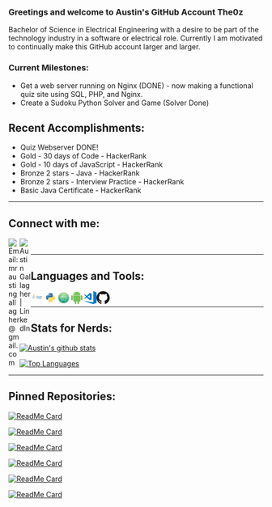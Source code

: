 ### Greetings and welcome to Austin's GitHub Account The0z

Bachelor of Science in Electrical Engineering with a desire to be part of the technology industry in a software  or electrical role.
Currently I am motivated to continually make this GitHub account larger and larger.

### Current Milestones:
- Get a web server running on Nginx (DONE) - now making a functional quiz site using SQL, PHP, and Nginx. 
- Create a Sudoku Python Solver and Game (Solver Done)

## Recent Accomplishments:
- Quiz Webserver DONE!
- Gold - 30 days of Code - HackerRank
- Gold - 10 days of JavaScript - HackerRank
- Bronze 2 stars - Java - HackerRank
- Bronze 2 stars - Interview Practice - HackerRank
- Basic Java Certificate - HackerRank

---
## Connect with me:
[<img align="left" alt="Email: mraustingallagher@gmail.com" width="22px" src="https://cdn.jsdelivr.net/npm/simple-icons@v3/icons/gmail.svg" />][email]

[<img align="left" alt="Austin Gallagher | LinkedIn" width="22px" src="https://cdn.jsdelivr.net/npm/simple-icons@v3/icons/linkedin.svg" />][linkedin]

<br />

---

## Languages and Tools:


<img align="left" alt="Java" width="26px" src="https://raw.githubusercontent.com/github/explore/80688e429a7d4ef2fca1e82350fe8e3517d3494d/topics/java/java.png" />

<img align="left" alt="Python" width="26px" src="https://raw.githubusercontent.com/github/explore/80688e429a7d4ef2fca1e82350fe8e3517d3494d/topics/python/python.png" />

<img align="left" alt="Atom" width="26px" src="https://raw.githubusercontent.com/github/explore/80688e429a7d4ef2fca1e82350fe8e3517d3494d/topics/atom/atom.png" />

<img align="left" alt="Android SDK" width="26px" src="https://raw.githubusercontent.com/github/explore/80688e429a7d4ef2fca1e82350fe8e3517d3494d/topics/android/android.png" />

<img align="left" alt="Visual Studio Code" width="26px" src="https://raw.githubusercontent.com/github/explore/80688e429a7d4ef2fca1e82350fe8e3517d3494d/topics/visual-studio-code/visual-studio-code.png" />

<img align="left" alt="GitHub" width="26px" src="https://raw.githubusercontent.com/github/explore/78df643247d429f6cc873026c0622819ad797942/topics/github/github.png" />

<br />

---

## Stats for Nerds:
[![Austin's github stats](https://github-readme-stats.vercel.app/api?username=The0z&hide=stars,issues,contribs&show_icons=true&theme=dark)](https://github.com/anuraghazra/github-readme-stats)

[![Top Languages](https://github-readme-stats.vercel.app/api/top-langs/?username=The0z&layout=compact&langs_count=3)](https://github.com/anuraghazra/github-readme-stats)

---
## Pinned Repositories:
[![ReadMe Card](https://github-readme-stats.vercel.app/api/pin/?username=The0z&repo=QuizWebServer)](https://github.com/The0z/QuizWebServer)

[![ReadMe Card](https://github-readme-stats.vercel.app/api/pin/?username=The0z&repo=BudgetProgram)](https://github.com/The0z/BudgetProgram)

[![ReadMe Card](https://github-readme-stats.vercel.app/api/pin/?username=The0z&repo=BasketBallCourtCounter)](https://github.com/The0z/BasketBallCourtCounter)

[![ReadMe Card](https://github-readme-stats.vercel.app/api/pin/?username=The0z&repo=ArithmeticFormatter)](https://github.com/The0z/ArithmeticFormatter)

[![ReadMe Card](https://github-readme-stats.vercel.app/api/pin/?username=The0z&repo=JustJavaCoffeeApp)](https://github.com/The0z/JustJavaCoffeeApp)

[![ReadMe Card](https://github-readme-stats.vercel.app/api/pin/?username=The0z&repo=TimeCalculator)](https://github.com/The0z/TimeCalculator)


<!--
**The0z/The0z** is a ✨ _special_ ✨ repository because its `README.md` (this file) appears on your GitHub profile.
-->

[linkedin]: https://linkedin.com/in/austingallagher-ee
[email]: mailto:mraustingallagher@gmail.com


